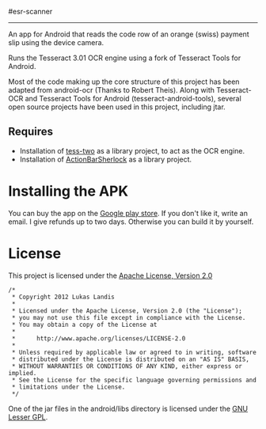#esr-scanner
* * *

An app for Android that reads the code row of an orange (swiss) payment slip using the device camera.

Runs the Tesseract 3.01 OCR engine using a fork of Tesseract Tools for Android.

Most of the code making up the core structure of this project has been adapted from android-ocr (Thanks to Robert Theis). Along with Tesseract-OCR and Tesseract Tools for Android (tesseract-android-tools), several open source projects have been used in this project, including jtar.

## Requires

* Installation of [tess-two](https://github.com/rmtheis/tess-two) as a library project, to act as the OCR engine.
* Installation of [ActionBarSherlock](https://github.com/JakeWharton/ActionBarSherlock) as a library project.

Installing the APK
==================

You can buy the app on the [Google play store](https://play.google.com/store/apps/details?id=ch.luklanis.esscan). If you don't like it, write an email. I give refunds up to two days. Otherwise you can build it by yourself.

License
=======

This project is licensed under the [Apache License, Version 2.0](http://www.apache.org/licenses/LICENSE-2.0.html)

    /*
     * Copyright 2012 Lukas Landis
     *
     * Licensed under the Apache License, Version 2.0 (the "License");
     * you may not use this file except in compliance with the License.
     * You may obtain a copy of the License at
     *
     *      http://www.apache.org/licenses/LICENSE-2.0
     *
     * Unless required by applicable law or agreed to in writing, software
     * distributed under the License is distributed on an "AS IS" BASIS,
     * WITHOUT WARRANTIES OR CONDITIONS OF ANY KIND, either express or implied.
     * See the License for the specific language governing permissions and
     * limitations under the License.
     */

One of the jar files in the android/libs directory is licensed under the [GNU Lesser GPL](http://www.gnu.org/licenses/lgpl.html).
